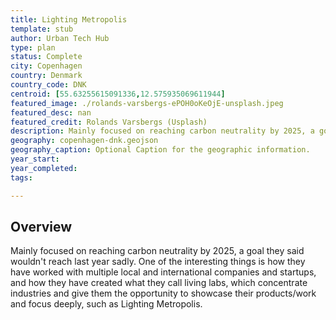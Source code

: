 ```yaml
---
title: Lighting Metropolis
template: stub
author: Urban Tech Hub
type: plan
status: Complete
city: Copenhagen
country: Denmark
country_code: DNK
centroid: [55.63255615091336,12.575935069611944]
featured_image: ./rolands-varsbergs-ePOH0oKeOjE-unsplash.jpeg
featured_desc: nan
featured_credit: Rolands Varsbergs (Usplash)
description: Mainly focused on reaching carbon neutrality by 2025, a goal they said wouldn't reach last year sadly. One of the interesting things is how they have worked with multiple local and international companies and startups, and how they have created what they call living labs, which concentrate industries and give them the opportunity to showcase their products/work and focus deeply, such as Lighting Metropolis.
geography: copenhagen-dnk.geojson
geography_caption: Optional Caption for the geographic information.
year_start:
year_completed:
tags:

---
```


## Overview

Mainly focused on reaching carbon neutrality by 2025, a goal they said wouldn't reach last year sadly. One of the interesting things is how they have worked with multiple local and international companies and startups, and how they have created what they call living labs, which concentrate industries and give them the opportunity to showcase their products/work and focus deeply, such as Lighting Metropolis.
